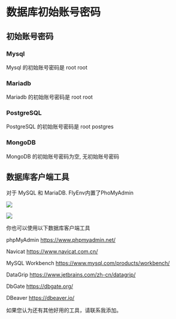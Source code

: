 # 数据库初始账号密码

## 初始账号密码

### Mysql

Mysql 的初始账号密码是 root root

### Mariadb

Mariadb 的初始账号密码是 root root

### PostgreSQL

PostgreSQL 的初始账号密码是 root postgres

### MongoDB

MongoDB 的初始账号密码为空, 无初始账号密码

## 数据库客户端工具

对于 MySQL 和 MariaDB. FlyEnv内置了PhoMyAdmin

<img src="https://oss.macphpstudy.com/image/30d01fec0e6a.png" data-x-image-preview="">
<p/>
<img src="https://oss.macphpstudy.com/image/f61c7f43093c.png" data-x-image-preview="">

你也可以使用以下数据库客户端工具

phpMyAdmin https://www.phpmyadmin.net/

Navicat https://www.navicat.com.cn/

MySQL Workbench https://www.mysql.com/products/workbench/

DataGrip https://www.jetbrains.com/zh-cn/datagrip/

DbGate https://dbgate.org/

DBeaver https://dbeaver.io/

如果您认为还有其他好用的工具，请联系我添加。




